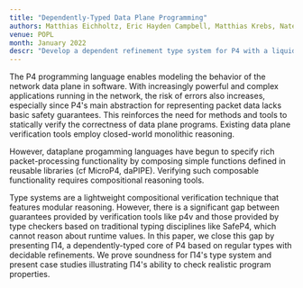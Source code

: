 ```yaml
---
title: "Dependently-Typed Data Plane Programming"
authors: Matthias Eichholtz, Eric Hayden Campbell, Matthias Krebs, Nate Foster,  Mira Mezini
venue: POPL
month: January 2022 
descr: "Develop a dependent refinement type system for P4 with a liquid-style Z3 backend to prohibit undefined behavior"
--- 
```


The P4 programming language enables modeling the behavior of the network data
plane in software. With increasingly powerful and complex applications running
in the network, the risk of errors also increases, especially since P4's main
abstraction for representing packet data lacks basic safety guarantees. This
reinforces the need for methods and tools to statically verify the correctness
of data plane programs. Existing data plane verification tools employ
closed-world monolithic reasoning. 

However, dataplane progamming languages have begun to specify rich
packet-processing functionality by composing simple functions defined in
reusable libraries (cf MicroP4, daPIPE). Verifying such composable functionality
requires compositional reasoning tools. 

Type systems are a lightweight compositional verification technique that
features modular reasoning. However, there is a significant gap between
guarantees provided by verification tools like p4v and those provided by type
checkers based on traditional typing disciplines like SafeP4, which cannot
reason about runtime values. In this paper, we close this gap by presenting Π4,
a dependently-typed core of P4 based on regular types with decidable
refinements. We prove soundness for Π4's type system and present case studies
illustrating Π4's ability to check realistic program properties.
